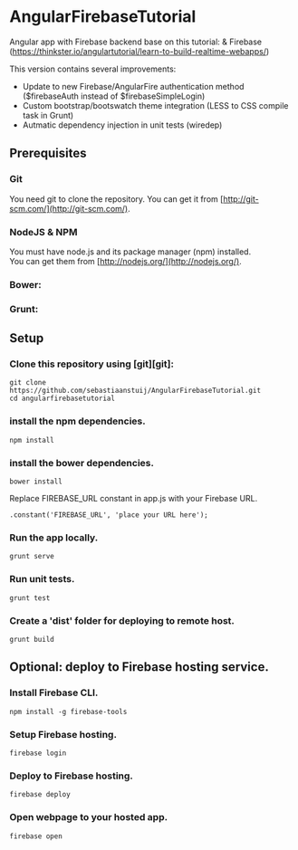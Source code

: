 # AngularFirebaseTutorial
Angular app with Firebase backend base on this tutorial:
&amp; Firebase (https://thinkster.io/angulartutorial/learn-to-build-realtime-webapps/)

This version contains several improvements:
- Update to new Firebase/AngularFire authentication method ($firebaseAuth instead of $firebaseSimpleLogin)
- Custom bootstrap/bootswatch theme integration (LESS to CSS compile task in Grunt)
- Autmatic dependency injection in unit tests (wiredep)


## Prerequisites

### Git
You need git to clone the repository. You can get it from
[http://git-scm.com/](http://git-scm.com/).

### NodeJS & NPM
You must have node.js and its package manager (npm) installed.  
You can get them from [http://nodejs.org/](http://nodejs.org/).

### Bower:

### Grunt:


## Setup

### Clone this repository using [git][git]:
```
git clone https://github.com/sebastiaanstuij/AngularFirebaseTutorial.git
cd angularfirebasetutorial
```

###  install the npm dependencies.
```
npm install
```

###  install the bower dependencies.
```
bower install
```

Replace FIREBASE_URL constant in app.js with your Firebase URL.

```
.constant('FIREBASE_URL', 'place your URL here');
```

###  Run the app locally.
```
grunt serve
```

###  Run unit tests.
```
grunt test
```

###  Create a 'dist' folder for deploying to remote host.
```
grunt build
```


## Optional: deploy to Firebase hosting service.

### Install Firebase CLI.
```
npm install -g firebase-tools
```

### Setup Firebase hosting.
```
firebase login
```

### Deploy to Firebase hosting.
```
firebase deploy
```

### Open webpage to your hosted app.
```
firebase open
```
